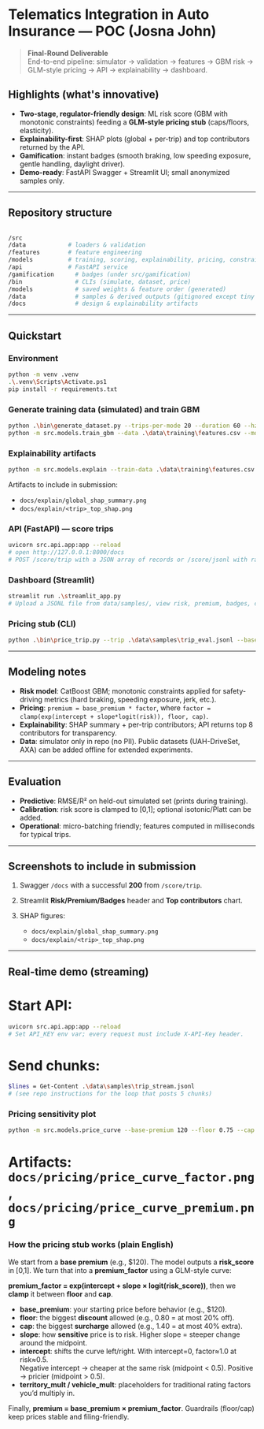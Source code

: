 # Telematics Integration in Auto Insurance — POC (Josna John)

> **Final-Round Deliverable**  
> End-to-end pipeline: simulator → validation → features → GBM risk → GLM-style pricing → API → explainability → dashboard.

## Highlights (what's innovative)
- **Two-stage, regulator-friendly design**: ML risk score (GBM with monotonic constraints) feeding a **GLM-style pricing stub** (caps/floors, elasticity).
- **Explainability-first**: SHAP plots (global + per-trip) and top contributors returned by the API.
- **Gamification**: instant badges (smooth braking, low speeding exposure, gentle handling, daylight driver).
- **Demo-ready**: FastAPI Swagger + Streamlit UI; small anonymized samples only.

---

## Repository structure
```bash

/src
/data            # loaders & validation
/features        # feature engineering
/models          # training, scoring, explainability, pricing, constraints
/api             # FastAPI service
/gamification      # badges (under src/gamification)
/bin               # CLIs (simulate, dataset, price)
/models            # saved weights & feature order (generated)
/data              # samples & derived outputs (gitignored except tiny samples)
/docs              # design & explainability artifacts

```

---

## Quickstart

### Environment
```bash
python -m venv .venv
.\.venv\Scripts\Activate.ps1
pip install -r requirements.txt
```

### Generate training data (simulated) and train GBM

```bash
python .\bin\generate_dataset.py --trips-per-mode 20 --duration 60 --hz 10 --out .\data\training\features.csv
python -m src.models.train_gbm --data .\data\training\features.csv --model-out .\models\gbm_risk.cbm --featnames-out .\models\gbm_risk_features.json
```

### Explainability artifacts

```bash
python -m src.models.explain --train-data .\data\training\features.csv --model .\models\gbm_risk.cbm --featnames .\models\gbm_risk_features.json --trip .\data\samples\trip_eval.jsonl --outdir .\docs\explain
```

Artifacts to include in submission:

* `docs/explain/global_shap_summary.png`
* `docs/explain/<trip>_top_shap.png`

### API (FastAPI) — score trips

```bash
uvicorn src.api.app:app --reload
# open http://127.0.0.1:8000/docs
# POST /score/trip with a JSON array of records or /score/jsonl with raw JSONL text
```

### Dashboard (Streamlit)

```bash
streamlit run .\streamlit_app.py
# Upload a JSONL file from data/samples/, view risk, premium, badges, contributors.
```

### Pricing stub (CLI)

```bash
python .\bin\price_trip.py --trip .\data\samples\trip_eval.jsonl --base-premium 120
```

---

## Modeling notes

* **Risk model**: CatBoost GBM; monotonic constraints applied for safety-driving metrics (hard braking, speeding exposure, jerk, etc.).
* **Pricing**: `premium = base_premium * factor`, where `factor = clamp(exp(intercept + slope*logit(risk)), floor, cap)`.
* **Explainability**: SHAP summary + per-trip contributors; API returns top 8 contributors for transparency.
* **Data**: simulator only in repo (no PII). Public datasets (UAH-DriveSet, AXA) can be added offline for extended experiments.

---

## Evaluation

* **Predictive**: RMSE/R² on held-out simulated set (prints during training).
* **Calibration**: risk score is clamped to [0,1]; optional isotonic/Platt can be added.
* **Operational**: micro-batching friendly; features computed in milliseconds for typical trips.

---

## Screenshots to include in submission

1. Swagger `/docs` with a successful **200** from `/score/trip`.
2. Streamlit **Risk/Premium/Badges** header and **Top contributors** chart.
3. SHAP figures:

   * `docs/explain/global_shap_summary.png`
   * `docs/explain/<trip>_top_shap.png`

---

## Real-time demo (streaming)

# Start API:
```bash
uvicorn src.api.app:app --reload
# Set API_KEY env var; every request must include X-API-Key header.

```


# Send chunks:
```bash
$lines = Get-Content .\data\samples\trip_stream.jsonl
# (see repo instructions for the loop that posts 5 chunks)
```

### Pricing sensitivity plot
```bash
python -m src.models.price_curve --base-premium 120 --floor 0.75 --cap 1.5 --slope 1.75 --outdir .\docs\pricing
```
# Artifacts: `docs/pricing/price_curve_factor.png`, `docs/pricing/price_curve_premium.png`


### How the pricing stub works (plain English)
We start from a **base premium** (e.g., \$120). The model outputs a **risk_score** in [0,1]. We turn that into a **premium_factor** using a GLM-style curve:

**premium_factor = exp(intercept + slope × logit(risk_score))**, then we **clamp** it between **floor** and **cap**.

- **base_premium**: your starting price before behavior (e.g., \$120).
- **floor**: the biggest **discount** allowed (e.g., 0.80 = at most 20% off).
- **cap**: the biggest **surcharge** allowed (e.g., 1.40 = at most 40% extra).
- **slope**: how **sensitive** price is to risk. Higher slope = steeper change around the midpoint.
- **intercept**: shifts the curve left/right. With intercept=0, factor≈1.0 at risk≈0.5.  
  Negative intercept → cheaper at the same risk (midpoint < 0.5). Positive → pricier (midpoint > 0.5).
- **territory_mult / vehicle_mult**: placeholders for traditional rating factors you’d multiply in.

Finally, **premium = base_premium × premium_factor**. Guardrails (floor/cap) keep prices stable and filing-friendly.
